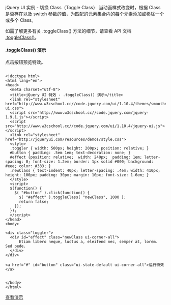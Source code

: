  jQuery UI 实例 - 切换 Class（Toggle Class）
  当动画样式改变时，根据 Class 是否存在以及 switch 参数的值，为匹配的元素集合内的每个元素添加或移除一个或多个 Class。

 如需了解更多有关 .toggleClass() 方法的细节，请查看 API 文档 [.toggleClass()](http://www.w3cschool.cc/jqueryui/api-toggleClass.html)。

 

 
#### .toggleClass() 演示

 点击按钮预览特效。

 
```

<!doctype html>
<html lang="en">
<head>
  <meta charset="utf-8">
  <title>jQuery UI 特效 - .toggleClass() 演示</title>
  <link rel="stylesheet" href="http://www.w3cschool.cc//code.jquery.com/ui/1.10.4/themes/smoothness/jquery-ui.css">
  <script src="http://www.w3cschool.cc//code.jquery.com/jquery-1.9.1.js"></script>
  <script src="http://www.w3cschool.cc//code.jquery.com/ui/1.10.4/jquery-ui.js"></script>
  <link rel="stylesheet" href="http://jqueryui.com/resources/demos/style.css">
  <style>
  .toggler { width: 500px; height: 200px; position: relative; }
  #button { padding: .5em 1em; text-decoration: none; }
  #effect {position: relative;  width: 240px;  padding: 1em; letter-spacing: 0; font-size: 1.2em; border: 1px solid #000; background: #eee; color: #333; }
  .newClass { text-indent: 40px; letter-spacing: .4em; width: 410px; height: 100px; padding: 30px; margin: 10px; font-size: 1.6em; }
  </style>
  <script>
  $(function() {
    $( "#button" ).click(function() {
      $( "#effect" ).toggleClass( "newClass", 1000 );
      return false;
    });
  });
  </script>
</head>
<body>
 
<div class="toggler">
  <div id="effect" class="newClass ui-corner-all">
      Etiam libero neque, luctus a, eleifend nec, semper at, lorem. Sed pede.
  </div>
</div>
 
<a href="#" id="button" class="ui-state-default ui-corner-all">运行特效</a>
 
 
</body>
</html>

```
 [查看演示](http://www.w3cschool.cc/try/tryit.php?filename=jqueryui-example-toggleClass)

 

